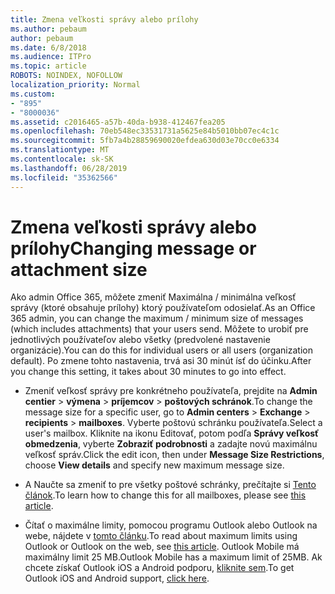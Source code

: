 ```yaml
---
title: Zmena veľkosti správy alebo prílohy
ms.author: pebaum
author: pebaum
ms.date: 6/8/2018
ms.audience: ITPro
ms.topic: article
ROBOTS: NOINDEX, NOFOLLOW
localization_priority: Normal
ms.custom:
- "895"
- "8000036"
ms.assetid: c2016465-a57b-40da-b938-412467fea205
ms.openlocfilehash: 70eb548ec33531731a5625e84b5010bb07ec4c1c
ms.sourcegitcommit: 5fb7a4b28859690020efdea630d03e70cc0e6334
ms.translationtype: MT
ms.contentlocale: sk-SK
ms.lasthandoff: 06/28/2019
ms.locfileid: "35362566"
---
```

# <a name="changing-message-or-attachment-size"></a><span data-ttu-id="63090-102">Zmena veľkosti správy alebo prílohy</span><span class="sxs-lookup"><span data-stu-id="63090-102">Changing message or attachment size</span></span>

<span data-ttu-id="63090-103">Ako admin Office 365, môžete zmeniť Maximálna / minimálna veľkosť správy (ktoré obsahuje prílohy) ktorý používateľom odosielať.</span><span class="sxs-lookup"><span data-stu-id="63090-103">As an Office 365 admin, you can change the maximum / minimum size of messages (which includes attachments) that your users send.</span></span> <span data-ttu-id="63090-104">Môžete to urobiť pre jednotlivých používateľov alebo všetky (predvolené nastavenie organizácie).</span><span class="sxs-lookup"><span data-stu-id="63090-104">You can do this for individual users or all users (organization default).</span></span> <span data-ttu-id="63090-105">Po zmene tohto nastavenia, trvá asi 30 minút ísť do účinku.</span><span class="sxs-lookup"><span data-stu-id="63090-105">After you change this setting, it takes about 30 minutes to go into effect.</span></span>
  
- <span data-ttu-id="63090-106">Zmeniť veľkosť správy pre konkrétneho používateľa, prejdite na **Admin centier** \> **výmena** \> **príjemcov** \> **poštových schránok**.</span><span class="sxs-lookup"><span data-stu-id="63090-106">To change the message size for a specific user, go to **Admin centers** \> **Exchange** \> **recipients** \> **mailboxes**.</span></span> <span data-ttu-id="63090-107">Vyberte poštovú schránku používateľa.</span><span class="sxs-lookup"><span data-stu-id="63090-107">Select a user's mailbox.</span></span> <span data-ttu-id="63090-108">Kliknite na ikonu Editovať, potom podľa **Správy veľkosť obmedzenia**, vyberte **Zobraziť podrobnosti** a zadajte novú maximálnu veľkosť správ.</span><span class="sxs-lookup"><span data-stu-id="63090-108">Click the edit icon, then under **Message Size Restrictions**, choose **View details** and specify new maximum message size.</span></span>

- <span data-ttu-id="63090-109">A Naučte sa zmeniť to pre všetky poštové schránky, prečítajte si [Tento článok](https://www.microsoft.com/microsoft-365/blog/2015/04/15/office-365-now-supports-larger-email-messages-up-to-150-mb/).</span><span class="sxs-lookup"><span data-stu-id="63090-109">To learn how to change this for all mailboxes, please see [this article](https://www.microsoft.com/microsoft-365/blog/2015/04/15/office-365-now-supports-larger-email-messages-up-to-150-mb/).</span></span>

- <span data-ttu-id="63090-110">Čítať o maximálne limity, pomocou programu Outlook alebo Outlook na webe, nájdete v [tomto článku](https://technet.microsoft.com/library/exchange-online-limits.aspx#MessageLimits).</span><span class="sxs-lookup"><span data-stu-id="63090-110">To read about maximum limits using Outlook or Outlook on the web, see [this article](https://technet.microsoft.com/library/exchange-online-limits.aspx#MessageLimits).</span></span> <span data-ttu-id="63090-111">Outlook Mobile má maximálny limit 25 MB.</span><span class="sxs-lookup"><span data-stu-id="63090-111">Outlook Mobile has a maximum limit of 25MB.</span></span> <span data-ttu-id="63090-112">Ak chcete získať Outlook iOS a Android podporu, [kliknite sem](https://support.office.com/article/Get-in-app-help-for-Outlook-for-iOS-and-Android-218a22d1-9fa5-4889-b689-de1c63493243).</span><span class="sxs-lookup"><span data-stu-id="63090-112">To get Outlook iOS and Android support, [click here](https://support.office.com/article/Get-in-app-help-for-Outlook-for-iOS-and-Android-218a22d1-9fa5-4889-b689-de1c63493243).</span></span>

